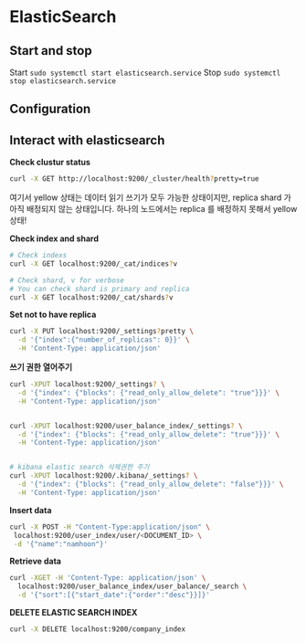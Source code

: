 # ElasticSearch

## Start and stop

Start `sudo systemctl start elasticsearch.service`
Stop `sudo systemctl stop elasticsearch.service`

## Configuration



## Interact with elasticsearch

**Check clustur status**

```sh
curl -X GET http://localhost:9200/_cluster/health?pretty=true
```

여기서 yellow 상태는 데이터 읽기 쓰기가 모두 가능한 상태이지만, replica shard 가 아직 배정되지 않는 상태입니다.
하나의 노드에서는 replica 를 배정하지 못해서 yellow 상태!

**Check index and shard**

```sh
# Check indexs
curl -X GET localhost:9200/_cat/indices?v

# Check shard, v for verbose
# You can check shard is primary and replica
curl -X GET localhost:9200/_cat/shards?v
```

**Set not to have replica**

```sh
curl -X PUT localhost:9200/_settings?pretty \
  -d '{"index":{"number_of_replicas": 0}}' \
  -H 'Content-Type: application/json'
```

**쓰기 권한 열어주기**

```sh
curl -XPUT localhost:9200/_settings? \
  -d '{"index": {"blocks": {"read_only_allow_delete": "true"}}}' \
  -H 'Content-Type: application/json'


curl -XPUT localhost:9200/user_balance_index/_settings? \
  -d '{"index": {"blocks": {"read_only_allow_delete": "true"}}}' \
  -H 'Content-Type: application/json'


# kibana elastic search 삭제권한 주기
curl -XPUT localhost:9200/.kibana/_settings? \
  -d '{"index": {"blocks": {"read_only_allow_delete": "false"}}}' \
  -H 'Content-Type: application/json'
```


**Insert data**

```sh
curl -X POST -H "Content-Type:application/json" \
 localhost:9200/user_index/user/<DOCUMENT_ID> \
 -d '{"name":"namhoon"}' 
```

**Retrieve data**

```sh
curl -XGET -H 'Content-Type: application/json' \
  localhost:9200/user_balance_index/user_balance/_search \
  -d '{"sort":[{"start_date":{"order":"desc"}}]}'
```

**DELETE ELASTIC SEARCH INDEX**

```sh
curl -X DELETE localhost:9200/company_index
```
